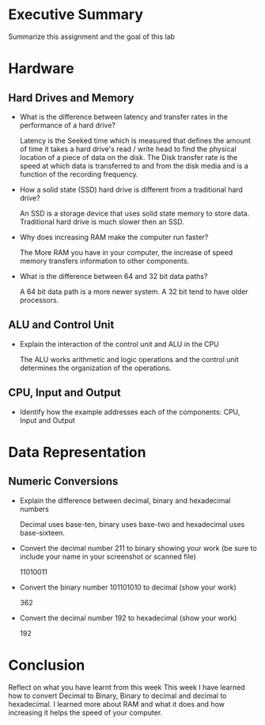 
# Executive Summary
Summarize this assignment and the goal of this lab

# Hardware
## Hard Drives and Memory
* What is the difference between latency and transfer rates in the performance of a hard drive?

  Latency is the Seeked time which is measured that defines the amount of time it takes a hard drive's read / write head to find the physical location of a piece of data on the disk. The Disk transfer rate is the speed at which data is transferred to and from the disk media and is a function of the recording frequency. 

* How a solid state (SSD) hard drive is different from a traditional hard drive?

  An SSD is a storage device that uses solid state memory to store data. Traditional hard drive is much slower then an SSD.

* Why does increasing RAM make the computer run faster?

  The More RAM you have in your computer, the increase of speed memory transfers information to other components.

* What is the difference between 64 and 32 bit data paths?

  A 64 bit data path is a more newer system. A 32 bit tend to have older processors. 

## ALU and Control Unit
* Explain the interaction of the control unit and ALU in the CPU

  The ALU works arithmetic and logic operations and the control unit determines the organization of the operations.

## CPU, Input and Output
* Identify how the example addresses each of the components: CPU, Input and Output



# Data Representation

## Numeric Conversions
* Explain the difference between decimal, binary and hexadecimal numbers 

  Decimal uses base-ten, binary uses base-two and hexadecimal uses base-sixteen.

* Convert the decimal number 211 to binary showing your work (be sure to include your name in your screenshot or scanned file)

  11010011

* Convert the binary number 101101010 to decimal (show your work)

  362

* Convert the decimal number 192 to hexadecimal (show your work)

  192

# Conclusion
Reflect on what you have learnt from this week
This week I have learned how to convert Decimal to Binary, Binary to decimal and decimal to hexadecimal. I learned more about RAM and what it does and how increasing it helps the speed of your computer.
